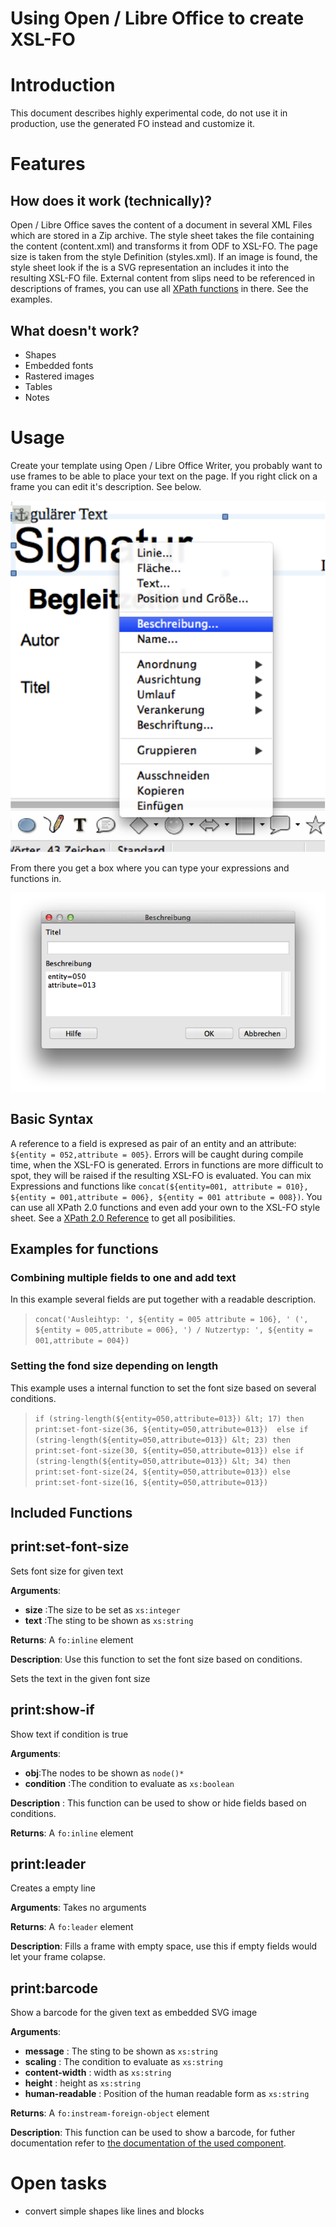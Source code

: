 Using Open / Libre Office to create XSL-FO
==========================================

# Introduction
This document describes highly experimental code, do not use it in production, use the generated FO instead and customize it.

# Features
## How does it work (technically)? 
Open / Libre Office saves the content of a document in several XML Files which are stored in a Zip archive. The style sheet takes the file containing the content (content.xml) and transforms it from ODF to XSL-FO. The page size is taken from the style Definition (styles.xml). If an image is found, the style sheet look if the is a SVG representation an includes it into the resulting XSL-FO file. External content from slips need to be referenced in descriptions of frames, you can use all [XPath functions](http://www.w3.org/TR/xpath20/) in there. See the examples.

## What doesn't work?
* Shapes
* Embedded fonts
* Rastered images
* Tables
* Notes

# Usage
Create your template using Open / Libre Office Writer, you probably want to use frames to be able to place your text on the page. If you right click on a frame you can edit it's description. See below.

![Libre Office Context Menu](./img/libreoffice.png)

From there you get a box where you can type your expressions and functions in.

![Libre Office SVG Description](./img/svgdesc.png)

## Basic Syntax
A reference to a field is expresed as pair of an entity and an attribute:
`${entity = 052,attribute = 005}`. Errors will be caught during compile time, when the XSL-FO is generated. Errors in functions are more difficult to spot, they will be raised if the resulting XSL-FO is evaluated. You can mix Expressions and functions like `concat(${entity=001, attribute = 010}, ${entity = 001,attribute = 006}, ${entity = 001 attribute = 008})`. You can use all XPath 2.0 functions and even add your own to the XSL-FO style sheet. See a [XPath 2.0 Reference](http://www.w3.org/TR/xpath20/) to get all posibilities.

## Examples for functions
### Combining multiple fields to one and add text
In this example several fields are put together with a readable description.
>`concat('Ausleihtyp: ', ${entity = 005 attribute = 106}, ' (', ${entity = 005,attribute = 006}, ') / Nutzertyp: ', ${entity = 001,attribute = 004})`

### Setting the fond size depending on length
This example uses a internal function to set the font size based on several conditions.
>`if (string-length(${entity=050,attribute=013}) &lt; 17) then print:set-font-size(36, ${entity=050,attribute=013}) 
                                    else if (string-length(${entity=050,attribute=013}) &lt; 23) then print:set-font-size(30, ${entity=050,attribute=013})
                                    else if (string-length(${entity=050,attribute=013}) &lt; 34) then print:set-font-size(24, ${entity=050,attribute=013})
                                    else print:set-font-size(16, ${entity=050,attribute=013})`

## Included Functions

## print:set-font-size
Sets font size for given text

**Arguments**:

* **size** :The size to be set as `xs:integer`
* **text** :The sting to be shown as `xs:string`

**Returns**: A `fo:inline` element

**Description**: Use this function to set the font size based on conditions.

Sets the text in the given font size
## print:show-if
Show text if condition is true

**Arguments**:

* **obj**:The nodes to be shown as `node()*`
* **condition** :The condition to evaluate as `xs:boolean`

**Description** : This function can be used to show or hide fields based on conditions.

**Returns**: A `fo:inline` element
## print:leader
Creates a empty line

**Arguments**: Takes no arguments

**Returns**: A `fo:leader` element

**Description**: Fills a frame with empty space, use this if empty fields would let your frame colapse.

## print:barcode
Show a barcode for the given text as embedded SVG image

**Arguments**:

* **message** : The sting to be shown as `xs:string`
* **scaling** : The condition to evaluate as `xs:string`
* **content-width** : width as `xs:string`
* **height** : height as `xs:string`
* **human-readable** : Position of the human readable form as `xs:string`

**Returns**: A `fo:instream-foreign-object` element

**Description**: This function can be used to show a barcode, for futher documentation refer to [the documentation of the used component](http://barcode4j.sourceforge.net/2.1/fop-ext.html).


# Open tasks
* convert simple shapes like lines and blocks